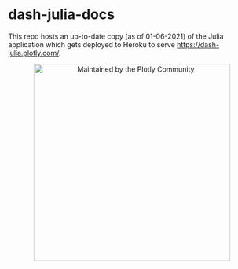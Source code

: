 # dash-julia-docs

This repo hosts an up-to-date copy (as of 01-06-2021) of the Julia application which gets deployed to Heroku to serve https://dash-julia.plotly.com/.

<div align="center">
  <a href="https://dash.plotly.com/project-maintenance">
    <img src="https://dash.plotly.com/assets/images/maintained-by-community.png" width="400px" alt="Maintained by the Plotly Community">
  </a>
</div>
